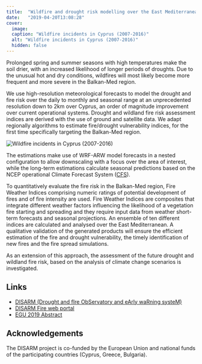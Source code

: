 ```yaml
---
title:  "Wildfire and drought risk modelling over the East Mediterranean"
date:   "2019-04-20T13:08:28"
cover:
  image: 
  caption: "Wildfire incidents in Cyprus (2007-2016)"
  alt: "Wildfire incidents in Cyprus (2007-2016)"
  hidden: false
---
```


Prolonged spring and summer seasons with high temperatures make the soil drier, with an increased likelihood of longer periods of droughts. Due to the unusual hot and dry conditions, wildfires will most likely become more frequent and more severe in the Balkan-Med region. 

We use high-resolution meteorological forecasts to model the drought and fire risk over the daily to monthly and seasonal range at an unprecedented resolution down to 2km over Cyprus, an order of magnitude improvement over current operational systems.
Drought and wildland fire risk assessment indices are derived with the use of ground and satellite data. We adapt regionally algorithms to estimate fire/drought vulnerability indices, for the first time specifically targeting the Balkan-Med region. 


![Wildfire incidents in Cyprus (2007-2016)](/img/banners/Wildfires.jpg "Wildfire incidents in Cyprus (2007-2016)")

The estimations make use of WRF-ARW model forecasts in a nested configuration to allow downscaling with a focus over the area of interest, while the long-term estimations calculate seasonal predictions based on the NCEP operational Climate Forecast System ([CFS](https://www.cpc.ncep.noaa.gov/products/CFSv2/CFSv2seasonal.shtml)). 

To quantitatively evaluate the fire risk in the Balkan-Med region, Fire Weather Indices comprising numeric ratings of potential development of fires and of fire intensity are used. Fire Weather Indices are composites that integrate different weather factors influencing the likelihood of a vegetation fire starting and spreading and they require input data from weather short-term forecasts and seasonal projections. An ensemble of ten different indices are calculated and analysed over the East Mediterranean. A qualitative validation of the generated products will ensure the efficient estimation of the fire and drought vulnerability, the timely identification of new fires and the fire spread simulations. 

As an extension of this approach, the assessment of the future drought and wildland fire risk, based on the analysis of climate change scenarios is investigated.

## Links

* [DISARM (Drought and fIre ObServatory and eArly waRning systeM)](http://disarmfire.eu)
* [DISARM Fire web portal](http://map.disarmfire.eu)
* [EGU 2019 Abstract](https://meetingorganizer.copernicus.org/EGU2019/EGU2019-5168.pdf)

## Acknowledgements

The DISARM project is co-funded by the European Union and national funds of the participating countries (Cyprus, Greece, Bulgaria).

